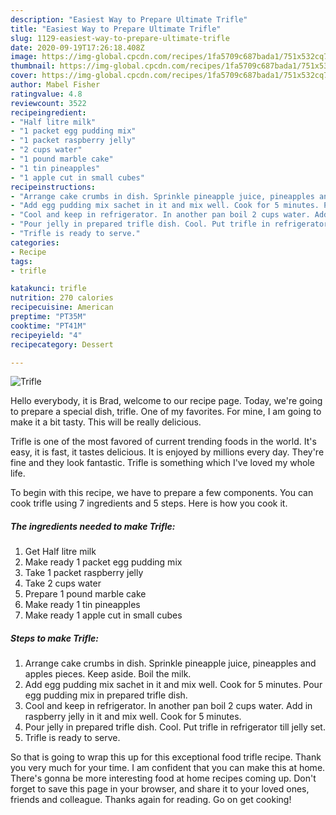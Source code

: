 ```yaml
---
description: "Easiest Way to Prepare Ultimate Trifle"
title: "Easiest Way to Prepare Ultimate Trifle"
slug: 1129-easiest-way-to-prepare-ultimate-trifle
date: 2020-09-19T17:26:18.408Z
image: https://img-global.cpcdn.com/recipes/1fa5709c687bada1/751x532cq70/trifle-recipe-main-photo.jpg
thumbnail: https://img-global.cpcdn.com/recipes/1fa5709c687bada1/751x532cq70/trifle-recipe-main-photo.jpg
cover: https://img-global.cpcdn.com/recipes/1fa5709c687bada1/751x532cq70/trifle-recipe-main-photo.jpg
author: Mabel Fisher
ratingvalue: 4.8
reviewcount: 3522
recipeingredient:
- "Half litre milk"
- "1 packet egg pudding mix"
- "1 packet raspberry jelly"
- "2 cups water"
- "1 pound marble cake"
- "1 tin pineapples"
- "1 apple cut in small cubes"
recipeinstructions:
- "Arrange cake crumbs in dish. Sprinkle pineapple juice, pineapples and apples pieces. Keep aside. Boil the milk."
- "Add egg pudding mix sachet in it and mix well. Cook for 5 minutes. Pour egg pudding mix in prepared trifle dish."
- "Cool and keep in refrigerator. In another pan boil 2 cups water. Add in raspberry jelly in it and mix well. Cook for 5 minutes."
- "Pour jelly in prepared trifle dish. Cool. Put trifle in refrigerator till jelly set."
- "Trifle is ready to serve."
categories:
- Recipe
tags:
- trifle

katakunci: trifle 
nutrition: 270 calories
recipecuisine: American
preptime: "PT35M"
cooktime: "PT41M"
recipeyield: "4"
recipecategory: Dessert

---
```



![Trifle](https://img-global.cpcdn.com/recipes/1fa5709c687bada1/751x532cq70/trifle-recipe-main-photo.jpg)

Hello everybody, it is Brad, welcome to our recipe page. Today, we're going to prepare a special dish, trifle. One of my favorites. For mine, I am going to make it a bit tasty. This will be really delicious.

Trifle is one of the most favored of current trending foods in the world. It's easy, it is fast, it tastes delicious. It is enjoyed by millions every day. They're fine and they look fantastic. Trifle is something which I've loved my whole life.




To begin with this recipe, we have to prepare a few components. You can cook trifle using 7 ingredients and 5 steps. Here is how you cook it.

<!--inarticleads1-->

##### The ingredients needed to make Trifle:

1. Get Half litre milk
1. Make ready 1 packet egg pudding mix
1. Take 1 packet raspberry jelly
1. Take 2 cups water
1. Prepare 1 pound marble cake
1. Make ready 1 tin pineapples
1. Make ready 1 apple cut in small cubes




<!--inarticleads2-->

##### Steps to make Trifle:

1. Arrange cake crumbs in dish. Sprinkle pineapple juice, pineapples and apples pieces. Keep aside. Boil the milk.
1. Add egg pudding mix sachet in it and mix well. Cook for 5 minutes. Pour egg pudding mix in prepared trifle dish.
1. Cool and keep in refrigerator. In another pan boil 2 cups water. Add in raspberry jelly in it and mix well. Cook for 5 minutes.
1. Pour jelly in prepared trifle dish. Cool. Put trifle in refrigerator till jelly set.
1. Trifle is ready to serve.




So that is going to wrap this up for this exceptional food trifle recipe. Thank you very much for your time. I am confident that you can make this at home. There's gonna be more interesting food at home recipes coming up. Don't forget to save this page in your browser, and share it to your loved ones, friends and colleague. Thanks again for reading. Go on get cooking!
